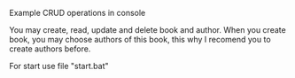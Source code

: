Example CRUD operations in console

You may create, read, update and delete book and author.
When you create book, you may choose authors of this book, this why I recomend you to create authors before.

For start use file "start.bat"
